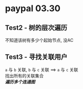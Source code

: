 # paypal 03.30

## Test2 - 树的层次遍历
不知道该树有多少个起始节点, 没AC

## Test3 - 寻找关联用户
 `a` 与 `b` 关联, `b` 与 `c` 关联 ==> `a` 与 `c` 关联  
找出所有的关联集合  
***遍历多个连通图***